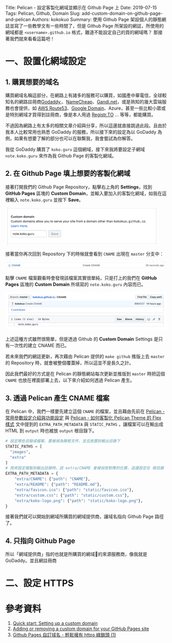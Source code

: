 Title: Pelican - 設定客製化網域並顯示在 Github Page 上 
Date: 2019-07-15
Tags: Pelican, Github, Domain
Slug: add-custom-domain-on-github-page-and-pelican
Authors: kokokuo
Summary: 使用 Github Page 架設個人的靜態網誌並寫了一些教學文有一些時間了，但是 Github Page 所架設的網誌，所使用的網域都是 `<username>.github.io` 格式，難道不能設定自己的買的網域嗎？ 那接著我們就來看看這篇吧！


# 一、設置化網域設定

## 1. 購買想要的域名
購買網域名稱這部分，在網路上有諸多的服務可以購買，如國產中華電信，全球較知名的網路註冊商[Godaddy](https://tw.godaddy.com),、[NameCheap](https://www.namecheap.com/)、[Gandi.net](https://www.gandi.net)，或是熟知的幾大雲端服務也會提供，如 [AWS Route53](https://docs.aws.amazon.com/zh_cn/Route53/latest/DeveloperGuide/registrar.html)、[Google Domain](https://domains.google/#/)、Azure，甚至一些比較小眾或是特別網域才買得到註冊商，像是本人用過 [Registr.TO](https://register.to/) ... 等等，都能購買。

不過因為網路上有太多的相關文章介紹與分享，所以這邊就直接跳過此段。且由於我本人比較常用也熟悉 GoDaddy 的服務，所以接下來的設定為以 GoDaddy 為例，如果有想要了解的部分也可以在聯繫我，我會嘗試為你解答。

我從 GoDaddy 購買了 `koko.guru` 這個網域，接下來我將要設定子網域 `note.koko.guru` 來作為我 Github Page 的客製化網域。

## 2. 在 Github Page 填上想要的客製化網域
接著打開我們的 Github Page Repository，點擊右上角的 **Settings**，找到 **GitHub Pages** 區塊的 **Custom Domain**，並輸入要加入的客製化網域，如我在這裡輸入 `note.koko.guru` 並按下 **Save**。

<img src="../images/20190715-add-custom-domain-on-github-page-and-pelican/github-page-setting-add-custom-domain.png" alt="github-page-setting-add-custom-domain" width="480px"/>

接著當你再次回到 Repository 下的時候就會看到 `CNAME` 出現在 `master` 分支中：

<img src="../images/20190715-add-custom-domain-on-github-page-and-pelican/cname-file-in-master.png" alt="cname-file-in-master" width="640px"/>

點擊 `CNAME` 檔案觀看時會發現該檔案其實很單純，只是打上的我們在 **GitHub Pages** 區塊的 **Custom Domain** 所填寫的 `note.koko.guru` 內容而已。

<img src="../images/20190715-add-custom-domain-on-github-page-and-pelican/cname-file-content.png" alt="cname-file-content" width="640px"/>

上述這種方式雖然很簡單，但是透過 Github 的 **Custom Domain** Settings 是只有一次性的建立 CNAME 而已。

若未來我們的網誌更新，再次藉由 Pelican 提供的 `make github` 推版上去 `master` 的 Repository 時，就會被整個覆蓋掉，所以這並不是長久之計。

因此我們最好的方式是在 Pelican 的靜態網站每次更新並推版到 `master` 時把這個 `CNAME` 也放在裡面部署上去，以下來介紹如何透過 Pelican 產生。


## 3. 透過 Pelican 產生 CNAME 檔案
在 Pelican 中，我們一樣要先建立這個 `CNAME` 的檔案，並且藉由先前在 [Pelican - 常用參數設定介紹與功能設定]({filename}/posts/20190315-pelican-setting-introduction.md) 與 [Pelican - 如何客製化 Pelican Theme 的 Flex 樣式]({filename}/posts/20190318-pelican-flex-theme-custom-css.md) 文中提到的 `EXTRA_PATH_METADATA` 與 `STATIC_PATHS` ，讓檔案可以在輸出成 HTML 到 `output` 時也被放 `output` 根目錄下。

```python
# 設定哪些目錄或檔案，要被視為靜態文件，並且放置到輸出目錄下
STATIC_PATHS = [
  "images", 
  "extra"
]
# 用來設定複製到輸出目錄時，該 extra/CNAME 會被投放對應的位置，這邊設定在 根目錄
EXTRA_PATH_METADATA = {
    "extra/CNAME": {"path": "CNAME"},
    "extra/README": {"path": "README.md"},
    "extra/favicon.ico": {"path": "static/favicon.ico"},
    "extra/custom.css": {"path": "static/custom.css"},
    "extra/koko-logo.png": {"path": "static/koko-logo.png"},
}
```


接著我們就可以開始到網域所購買的網域提供商，讓域名指向 Github Page 路徑了。

## 4. 只指向 Github Page


所以「網域提供商」指的也就是所購買的網域的來源服務商，像我就是 GoDaddy。並且網註冊商

# 二、設定 HTTPS

# 參考資料
1. [Quick start: Setting up a custom domain](https://help.github.com/en/articles/quick-start-setting-up-a-custom-domain)
2. [Adding or removing a custom domain for your GitHub Pages site](https://help.github.com/en/articles/adding-or-removing-a-custom-domain-for-your-github-pages-site)
3. [Github Pages 自訂域名 - 輕鬆擁有 https 綠鎖頭 (1)](https://blog.dmoon.tw/github-pages-custom-domain/index.html)